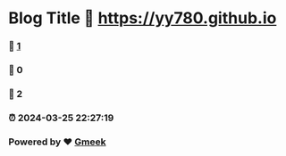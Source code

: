 # Blog Title :link: https://yy780.github.io 
### :page_facing_up: [1](https://yy780.github.io/tag.html) 
### :speech_balloon: 0 
### :hibiscus: 2 
### :alarm_clock: 2024-03-25 22:27:19 
### Powered by :heart: [Gmeek](https://github.com/Meekdai/Gmeek)
